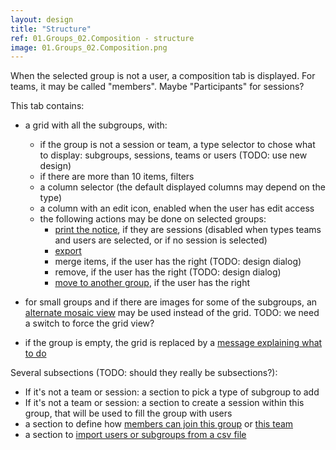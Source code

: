 ```yaml
---
layout: design
title: "Structure"
ref: 01.Groups_02.Composition - structure
image: 01.Groups_02.Composition.png
---
```


When the selected group is not a user, a composition tab is displayed. For teams, it may be called "members". Maybe "Participants" for sessions?

This tab contains:

- a grid with all the subgroups, with:
   - if the group is not a session or team, a type selector to chose what to display: subgroups, sessions, teams or users (TODO: use new design)
   - if there are more than 10 items, filters
   - a column selector (the default displayed columns may depend on the type)
   - a column with an edit icon, enabled when the user has edit access
   - the following actions may be done on selected groups:
      - [print the notice](03.Activities_02.Participation_Dialogs_h.Print), if they are sessions (disabled when types teams and users are selected, or if no session is selected)
      - [export](01.Groups_02.Composition_01.Dialogs_03.Export)
      - merge items, if the user has the right (TODO: design dialog)
      - remove, if the user has the right (TODO: design dialog)
      - [move to another group](01.Groups_02.Composition_01.Dialogs_01.Attach-to-another-group), if the user has the right

- for small groups and if there are images for some of the subgroups, an [alternate mosaic view](01.Groups_02.Composition_p.Team-members) may be used instead of the grid. TODO: we need a switch to force the grid view?

- if the group is empty, the grid is replaced by a [message explaining what to do](01.Groups_02.Composition_h.Empty-group)

Several subsections (TODO: should they really be subsections?):
- If it's not a team or session: a section to pick a type of subgroup to add
- If it's not a team or session: a section to create a session within this group, that will be used to fill the group with users
- a section to define how [members can join this group](01.Groups_02.Composition_d.Invitation-modes) or  [this team](01.Groups_02.Composition_p.Team-members)
- a section to [import users or subgroups from a csv file](01.Groups_02.Composition_01.Dialogs_04.Import)

